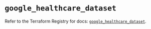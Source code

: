 # `google_healthcare_dataset`

Refer to the Terraform Registry for docs: [`google_healthcare_dataset`](https://registry.terraform.io/providers/hashicorp/google/6.28.0/docs/resources/healthcare_dataset).
